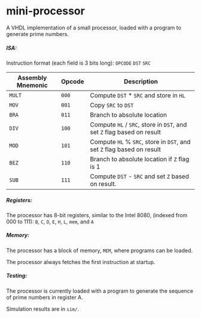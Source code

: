 # mini-processor
A VHDL implementation of a small processor, loaded with a program to generate prime numbers.

##### ISA:
Instruction format (each field is 3 bits long): `OPCODE` `DST` `SRC`

| Assembly Mnemonic | Opcode | Description |
| ------------- | ------------- | ---------|
| `MULT`| `000` | Compute `DST` * `SRC` and store in `HL` |
| `MOV` | `001` | Copy `SRC` to `DST` | 
| `BRA` | `011` | Branch to absolute location |
| `DIV` | `100` | Compute `HL` / `SRC`, store in `DST`, and set `Z` flag based on result |
| `MOD` | `101` | Compute `HL` % `SRC`, store in `DST`, and set `Z` flag based on result |
| `BEZ` | `110` | Branch to absolute location if `Z` flag is 1 |
| `SUB` | `111` | Compute `DST` - `SRC` and set `Z` based on result. |

##### Registers:
The processor has 8-bit registers, similar to the Intel 8080, (indexed from 000 to 111):
`B`, `C`, `D`, `E`, `H`, `L`, `mem`, and `A`

##### Memory:
The processor has a block of memory, `MEM`, where programs can be loaded. 

The processor always fetches the first instruction at startup. 

##### Testing:
The processor is currently loaded with a program to generate the sequence of prime numbers in register A.

Simulation results are in `sim/`.